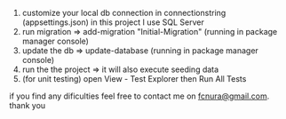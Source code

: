 1. customize your local db connection in connectionstring (appsettings.json) in this project I use SQL Server
2. run migration => add-migration "Initial-Migration" (running in package manager console)
3. update the db => update-database (running in package manager console)
4. run the the project => it will also execute seeding data
5. (for unit testing) open View - Test Explorer then Run All Tests

if you find any dificulties feel free to contact me on fcnura@gmail.com. thank you

